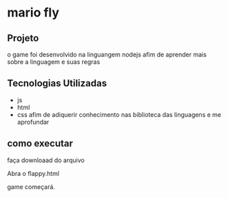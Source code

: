 # mario fly

## Projeto
o game foi desenvolvido na linguangem nodejs afim de aprender mais sobre a linguagem e suas regras

## Tecnologias Utilizadas
* js
* html
* css
afim de  adiquerir conhecimento nas biblioteca das linguagens e me aprofundar

## como executar 
faça downloaad do arquivo


Abra o flappy.html


game começará.
